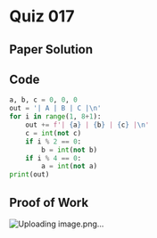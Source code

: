 # Quiz 017

## Paper Solution

## Code
```.py
a, b, c = 0, 0, 0
out = '| A | B | C |\n'
for i in range(1, 8+1):
    out += f'| {a} | {b} | {c} |\n'
    c = int(not c)
    if i % 2 == 0:
        b = int(not b)
    if i % 4 == 0:
        a = int(not a)
print(out)
```
## Proof of Work
![Uploading image.png…]()

